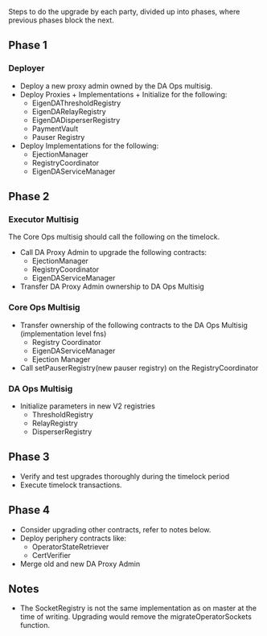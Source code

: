 Steps to do the upgrade by each party, divided up into phases, where previous phases block the next.

## Phase 1

### Deployer 
* Deploy a new proxy admin owned by the DA Ops multisig. 
* Deploy Proxies + Implementations + Initialize for the following:
    * EigenDAThresholdRegistry
    * EigenDARelayRegistry
    * EigenDADisperserRegistry
    * PaymentVault
    * Pauser Registry
* Deploy Implementations for the following:
    * EjectionManager
    * RegistryCoordinator
    * EigenDAServiceManager

##  Phase 2

### Executor Multisig
The Core Ops multisig should call the following on the timelock.

* Call DA Proxy Admin to upgrade the following contracts:
    * EjectionManager
    * RegistryCoordinator
    * EigenDAServiceManager
* Transfer DA Proxy Admin ownership to DA Ops Multisig

### Core Ops Multisig
* Transfer ownership of the following contracts to the DA Ops Multisig (implementation level fns)
    * Registry Coordinator
    * EigenDAServiceManager
    * Ejection Manager
* Call setPauserRegistry(new pauser registry) on the RegistryCoordinator

### DA Ops Multisig
* Initialize parameters in new V2 registries
    * ThresholdRegistry
    * RelayRegistry
    * DisperserRegistry

## Phase 3
* Verify and test upgrades thoroughly during the timelock period
* Execute timelock transactions.

## Phase 4
* Consider upgrading other contracts, refer to notes below.
* Deploy periphery contracts like:
    * OperatorStateRetriever 
    * CertVerifier 
* Merge old and new DA Proxy Admin

## Notes

* The SocketRegistry is not the same implementation as on master at the time of writing. Upgrading would remove the migrateOperatorSockets function.